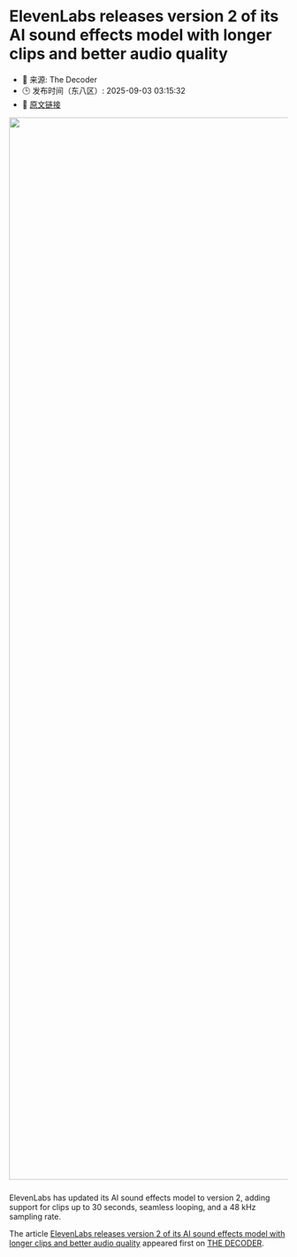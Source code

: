 # ElevenLabs releases version 2 of its AI sound effects model with longer clips and better audio quality
- 📅 来源: The Decoder
- 🕒 发布时间（东八区）: 2025-09-03 03:15:32
- 🔗 [原文链接](https://the-decoder.com/elevenlabs-releases-version-2-of-its-ai-sound-effects-model-with-longer-clips-and-better-audio-quality/)

<p><img alt="" class="attachment-full size-full wp-post-image" height="1080" src="https://the-decoder.com/wp-content/uploads/2025/09/elevenlabs_sfx-2.png" style="height: auto; margin-bottom: 10px;" width="1920" /></p>
<p>        ElevenLabs has updated its AI sound effects model to version 2, adding support for clips up to 30 seconds, seamless looping, and a 48 kHz sampling rate.</p>
<p>The article <a href="https://the-decoder.com/elevenlabs-releases-version-2-of-its-ai-sound-effects-model-with-longer-clips-and-better-audio-quality/">ElevenLabs releases version 2 of its AI sound effects model with longer clips and better audio quality</a> appeared first on <a href="https://the-decoder.com">THE DECODER</a>.</p>